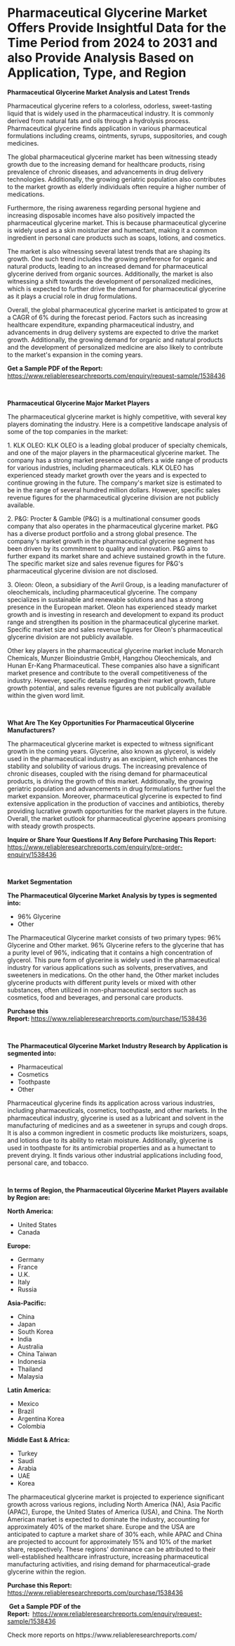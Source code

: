 <p><h1>Pharmaceutical Glycerine Market Offers Provide Insightful Data for the Time Period from 2024 to 2031 and also Provide Analysis Based on Application, Type, and Region</h1></p><p><strong>Pharmaceutical Glycerine Market Analysis and Latest Trends</strong></p>
<p><p>Pharmaceutical glycerine refers to a colorless, odorless, sweet-tasting liquid that is widely used in the pharmaceutical industry. It is commonly derived from natural fats and oils through a hydrolysis process. Pharmaceutical glycerine finds application in various pharmaceutical formulations including creams, ointments, syrups, suppositories, and cough medicines.</p><p>The global pharmaceutical glycerine market has been witnessing steady growth due to the increasing demand for healthcare products, rising prevalence of chronic diseases, and advancements in drug delivery technologies. Additionally, the growing geriatric population also contributes to the market growth as elderly individuals often require a higher number of medications.</p><p>Furthermore, the rising awareness regarding personal hygiene and increasing disposable incomes have also positively impacted the pharmaceutical glycerine market. This is because pharmaceutical glycerine is widely used as a skin moisturizer and humectant, making it a common ingredient in personal care products such as soaps, lotions, and cosmetics.</p><p>The market is also witnessing several latest trends that are shaping its growth. One such trend includes the growing preference for organic and natural products, leading to an increased demand for pharmaceutical glycerine derived from organic sources. Additionally, the market is also witnessing a shift towards the development of personalized medicines, which is expected to further drive the demand for pharmaceutical glycerine as it plays a crucial role in drug formulations.</p><p>Overall, the global pharmaceutical glycerine market is anticipated to grow at a CAGR of 6% during the forecast period. Factors such as increasing healthcare expenditure, expanding pharmaceutical industry, and advancements in drug delivery systems are expected to drive the market growth. Additionally, the growing demand for organic and natural products and the development of personalized medicine are also likely to contribute to the market's expansion in the coming years.</p></p>
<p><strong>Get a Sample PDF of the Report:&nbsp;</strong> <a href="https://www.reliableresearchreports.com/enquiry/request-sample/1538436">https://www.reliableresearchreports.com/enquiry/request-sample/1538436</a></p>
<p>&nbsp;</p>
<p><strong>Pharmaceutical Glycerine Major Market Players</strong></p>
<p><p>The pharmaceutical glycerine market is highly competitive, with several key players dominating the industry. Here is a competitive landscape analysis of some of the top companies in the market:</p><p>1. KLK OLEO: KLK OLEO is a leading global producer of specialty chemicals, and one of the major players in the pharmaceutical glycerine market. The company has a strong market presence and offers a wide range of products for various industries, including pharmaceuticals. KLK OLEO has experienced steady market growth over the years and is expected to continue growing in the future. The company's market size is estimated to be in the range of several hundred million dollars. However, specific sales revenue figures for the pharmaceutical glycerine division are not publicly available.</p><p>2. P&G: Procter & Gamble (P&G) is a multinational consumer goods company that also operates in the pharmaceutical glycerine market. P&G has a diverse product portfolio and a strong global presence. The company's market growth in the pharmaceutical glycerine segment has been driven by its commitment to quality and innovation. P&G aims to further expand its market share and achieve sustained growth in the future. The specific market size and sales revenue figures for P&G's pharmaceutical glycerine division are not disclosed.</p><p>3. Oleon: Oleon, a subsidiary of the Avril Group, is a leading manufacturer of oleochemicals, including pharmaceutical glycerine. The company specializes in sustainable and renewable solutions and has a strong presence in the European market. Oleon has experienced steady market growth and is investing in research and development to expand its product range and strengthen its position in the pharmaceutical glycerine market. Specific market size and sales revenue figures for Oleon's pharmaceutical glycerine division are not publicly available.</p><p>Other key players in the pharmaceutical glycerine market include Monarch Chemicals, Munzer Bioindustrie GmbH, Hangzhou Oleochemicals, and Hunan Er-Kang Pharmaceutical. These companies also have a significant market presence and contribute to the overall competitiveness of the industry. However, specific details regarding their market growth, future growth potential, and sales revenue figures are not publically available within the given word limit.</p></p>
<p>&nbsp;</p>
<p><strong>What Are The Key Opportunities For Pharmaceutical Glycerine Manufacturers?</strong></p>
<p><p>The pharmaceutical glycerine market is expected to witness significant growth in the coming years. Glycerine, also known as glycerol, is widely used in the pharmaceutical industry as an excipient, which enhances the stability and solubility of various drugs. The increasing prevalence of chronic diseases, coupled with the rising demand for pharmaceutical products, is driving the growth of this market. Additionally, the growing geriatric population and advancements in drug formulations further fuel the market expansion. Moreover, pharmaceutical glycerine is expected to find extensive application in the production of vaccines and antibiotics, thereby providing lucrative growth opportunities for the market players in the future. Overall, the market outlook for pharmaceutical glycerine appears promising with steady growth prospects.</p></p>
<p><strong>Inquire or Share Your Questions If Any Before Purchasing This Report:</strong> <a href="https://www.reliableresearchreports.com/enquiry/pre-order-enquiry/1538436">https://www.reliableresearchreports.com/enquiry/pre-order-enquiry/1538436</a></p>
<p>&nbsp;</p>
<p><strong>Market Segmentation</strong></p>
<p><strong>The Pharmaceutical Glycerine Market Analysis by types is segmented into:</strong></p>
<p><ul><li>96% Glycerine</li><li>Other</li></ul></p>
<p><p>The Pharmaceutical Glycerine market consists of two primary types: 96% Glycerine and Other market. 96% Glycerine refers to the glycerine that has a purity level of 96%, indicating that it contains a high concentration of glycerol. This pure form of glycerine is widely used in the pharmaceutical industry for various applications such as solvents, preservatives, and sweeteners in medications. On the other hand, the Other market includes glycerine products with different purity levels or mixed with other substances, often utilized in non-pharmaceutical sectors such as cosmetics, food and beverages, and personal care products.</p></p>
<p><strong>Purchase this Report:&nbsp;</strong><a href="https://www.reliableresearchreports.com/purchase/1538436">https://www.reliableresearchreports.com/purchase/1538436</a></p>
<p>&nbsp;</p>
<p><strong>The Pharmaceutical Glycerine Market Industry Research by Application is segmented into:</strong></p>
<p><ul><li>Pharmaceutical</li><li>Cosmetics</li><li>Toothpaste</li><li>Other</li></ul></p>
<p><p>Pharmaceutical glycerine finds its application across various industries, including pharmaceuticals, cosmetics, toothpaste, and other markets. In the pharmaceutical industry, glycerine is used as a lubricant and solvent in the manufacturing of medicines and as a sweetener in syrups and cough drops. It is also a common ingredient in cosmetic products like moisturizers, soaps, and lotions due to its ability to retain moisture. Additionally, glycerine is used in toothpaste for its antimicrobial properties and as a humectant to prevent drying. It finds various other industrial applications including food, personal care, and tobacco.</p></p>
<p>&nbsp;</p>
<p><strong>In terms of Region, the Pharmaceutical Glycerine Market Players available by Region are:</strong></p>
<p>
    <p> <strong> North America: </strong>
        <ul>
            <li>United States</li>
            <li>Canada</li>
        </ul>
        </p> 
    <p> <strong> Europe: </strong>
        <ul>
            <li>Germany</li>
            <li>France</li>
            <li>U.K.</li>
            <li>Italy</li>
            <li>Russia</li>
        </ul>
        </p> 
    <p> <strong> Asia-Pacific: </strong>
        <ul>
            <li>China</li>
            <li>Japan</li>
            <li>South Korea</li>
            <li>India</li>
            <li>Australia</li>
            <li>China Taiwan</li>
            <li>Indonesia</li>
            <li>Thailand</li>
            <li>Malaysia</li>
        </ul>
        </p> 
    <p> <strong> Latin America: </strong>
        <ul>
            <li>Mexico</li>
            <li>Brazil</li>
            <li>Argentina Korea</li>
            <li>Colombia</li>
        </ul>
        </p> 
    <p> <strong> Middle East & Africa: </strong>
        <ul>
            <li>Turkey</li>
            <li>Saudi</li>
            <li>Arabia</li>
            <li>UAE</li>
            <li>Korea</li>
        </ul>
    </p>
    </p>
<p><p>The pharmaceutical glycerine market is projected to experience significant growth across various regions, including North America (NA), Asia Pacific (APAC), Europe, the United States of America (USA), and China. The North American market is expected to dominate the industry, accounting for approximately 40% of the market share. Europe and the USA are anticipated to capture a market share of 30% each, while APAC and China are projected to account for approximately 15% and 10% of the market share, respectively. These regions' dominance can be attributed to their well-established healthcare infrastructure, increasing pharmaceutical manufacturing activities, and rising demand for pharmaceutical-grade glycerine within the region.</p></p>
<p><strong>Purchase this Report: </strong><a href="https://www.reliableresearchreports.com/purchase/1538436">https://www.reliableresearchreports.com/purchase/1538436</a></p>
<p>&nbsp;<strong>Get a Sample PDF of the Report:&nbsp;&nbsp;</strong><a href="https://www.reliableresearchreports.com/enquiry/request-sample/1538436">https://www.reliableresearchreports.com/enquiry/request-sample/1538436</a></p>
<p><strong></strong></p>
<p>Check more reports on https://www.reliableresearchreports.com/</p>